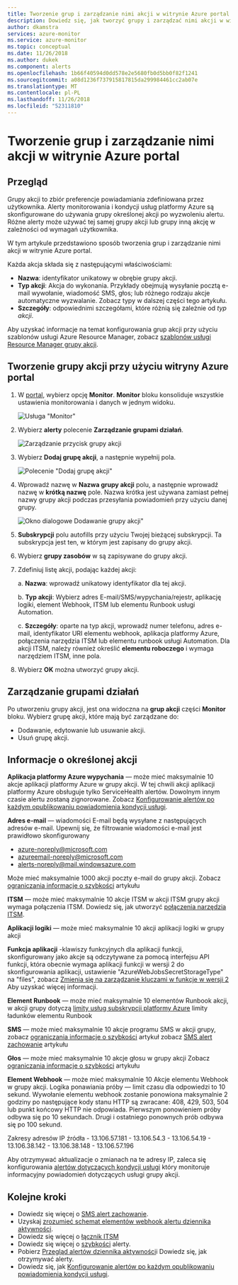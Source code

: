 ```yaml
---
title: Tworzenie grup i zarządzanie nimi akcji w witrynie Azure portal
description: Dowiedz się, jak tworzyć grupy i zarządzać nimi akcji w witrynie Azure portal.
author: dkamstra
services: azure-monitor
ms.service: azure-monitor
ms.topic: conceptual
ms.date: 11/26/2018
ms.author: dukek
ms.component: alerts
ms.openlocfilehash: 1b66f40594d0dd578e2e5680fb0d5bb0f82f1241
ms.sourcegitcommit: a08d1236f737915817815da299984461cc2ab07e
ms.translationtype: MT
ms.contentlocale: pl-PL
ms.lasthandoff: 11/26/2018
ms.locfileid: "52311810"
---
```

# <a name="create-and-manage-action-groups-in-the-azure-portal"></a>Tworzenie grup i zarządzanie nimi akcji w witrynie Azure portal
## <a name="overview"></a>Przegląd ##
Grupy akcji to zbiór preferencje powiadamiania zdefiniowana przez użytkownika. Alerty monitorowania i kondycji usług platformy Azure są skonfigurowane do używania grupy określonej akcji po wyzwoleniu alertu. Różne alerty może używać tej samej grupy akcji lub grupy inną akcję w zależności od wymagań użytkownika.

W tym artykule przedstawiono sposób tworzenia grup i zarządzanie nimi akcji w witrynie Azure portal.

Każda akcja składa się z następującymi właściwościami:

* **Nazwa**: identyfikator unikatowy w obrębie grupy akcji.  
* **Typ akcji**: Akcja do wykonania. Przykłady obejmują wysyłanie pocztą e-mail wywołanie, wiadomość SMS, głos; lub różnego rodzaju akcje automatyczne wyzwalanie. Zobacz typy w dalszej części tego artykułu. 
* **Szczegóły**: odpowiednimi szczegółami, które różnią się zależnie od *typ akcji*. 

Aby uzyskać informacje na temat konfigurowania grup akcji przy użyciu szablonów usługi Azure Resource Manager, zobacz [szablonów usługi Resource Manager grupy akcji](monitoring-create-action-group-with-resource-manager-template.md).

## <a name="create-an-action-group-by-using-the-azure-portal"></a>Tworzenie grupy akcji przy użyciu witryny Azure portal ##
1. W [portal](https://portal.azure.com), wybierz opcję **Monitor**. **Monitor** bloku konsoliduje wszystkie ustawienia monitorowania i danych w jednym widoku.

    ![Usługa "Monitor"](./media/monitoring-action-groups/home-monitor.png)
1. Wybierz **alerty** polecenie **Zarządzanie grupami działań**.

    ![Zarządzanie przycisk grupy akcji](./media/monitoring-action-groups/manage-action-groups.png)
1. Wybierz **Dodaj grupę akcji**, a następnie wypełnij pola.

    ![Polecenie "Dodaj grupę akcji"](./media/monitoring-action-groups/add-action-group.png)
1. Wprowadź nazwę w **Nazwa grupy akcji** polu, a następnie wprowadź nazwę w **krótką nazwę** pole. Nazwa krótka jest używana zamiast pełnej nazwy grupy akcji podczas przesyłania powiadomień przy użyciu danej grupy.

      ![Okno dialogowe Dodawanie grupy akcji"](./media/monitoring-action-groups/action-group-define.png)

1. **Subskrypcji** polu autofills przy użyciu Twojej bieżącej subskrypcji. Ta subskrypcja jest ten, w którym jest zapisany do grupy akcji.

1. Wybierz **grupy zasobów** w są zapisywane do grupy akcji.

1. Zdefiniuj listę akcji, podając każdej akcji:

    a. **Nazwa**: wprowadź unikatowy identyfikator dla tej akcji.

    b. **Typ akcji**: Wybierz adres E-mail/SMS/wypychania/rejestr, aplikację logiki, element Webhook, ITSM lub elementu Runbook usługi Automation.

    c. **Szczegóły**: oparte na typ akcji, wprowadź numer telefonu, adres e-mail, identyfikator URI elementu webhook, aplikacja platformy Azure, połączenia narzędzia ITSM lub elementu runbook usługi Automation. Dla akcji ITSM, należy również określić **elementu roboczego** i wymaga narzędziem ITSM, inne pola.

1. Wybierz **OK** można utworzyć grupy akcji.

## <a name="manage-your-action-groups"></a>Zarządzanie grupami działań ##
Po utworzeniu grupy akcji, jest ona widoczna na **grup akcji** części **Monitor** bloku. Wybierz grupę akcji, które mają być zarządzane do:

* Dodawanie, edytowanie lub usuwanie akcji.
* Usuń grupę akcji.

## <a name="action-specific-information"></a>Informacje o określonej akcji
**Aplikacja platformy Azure wypychania** — może mieć maksymalnie 10 akcje aplikacji platformy Azure w grupy akcji. W tej chwili akcji aplikacji platformy Azure obsługuje tylko ServiceHealth alertów. Dowolnym innym czasie alertu zostaną zignorowane. Zobacz [Konfigurowanie alertów po każdym opublikowaniu powiadomienia kondycji usługi](monitoring-activity-log-alerts-on-service-notifications.md).

**Adres e-mail** — wiadomości E-mail będą wysyłane z następujących adresów e-mail. Upewnij się, że filtrowanie wiadomości e-mail jest prawidłowo skonfigurowany
   - azure-noreply@microsoft.com
   - azureemail-noreply@microsoft.com
   - alerts-noreply@mail.windowsazure.com

Może mieć maksymalnie 1000 akcji poczty e-mail do grupy akcji. Zobacz [ograniczania informacje o szybkości](./monitoring-alerts-rate-limiting.md) artykułu

**ITSM** — może mieć maksymalnie 10 akcje ITSM w akcji ITSM grupy akcji wymaga połączenia ITSM. Dowiedz się, jak utworzyć [połączenia narzędzia ITSM](../log-analytics/log-analytics-itsmc-overview.md).

**Aplikacji logiki** — może mieć maksymalnie 10 akcji aplikacji logiki w grupy akcji

**Funkcja aplikacji** -klawiszy funkcyjnych dla aplikacji funkcji, skonfigurowany jako akcje są odczytywane za pomocą interfejsu API funkcji, która obecnie wymaga aplikacji funkcji w wersji 2 do skonfigurowania aplikacji, ustawienie "AzureWebJobsSecretStorageType" na "files", zobacz [ Zmienia się na zarządzanie kluczami w funkcje w wersji 2]( https://aka.ms/funcsecrets) Aby uzyskać więcej informacji.

**Element Runbook** — może mieć maksymalnie 10 elementów Runbook akcji, w akcji grupy dotyczą [limity usług subskrypcji platformy Azure](../azure-subscription-service-limits.md) limity ładunków elementu Runbook

**SMS** — może mieć maksymalnie 10 akcje programu SMS w akcji grupy, zobacz [ograniczania informacje o szybkości](./monitoring-alerts-rate-limiting.md) artykuł zobacz [SMS alert zachowanie](monitoring-sms-alert-behavior.md) artykułu

**Głos** — może mieć maksymalnie 10 akcje głosu w grupy akcji</dd>
Zobacz [ograniczania informacje o szybkości](./monitoring-alerts-rate-limiting.md) artykułu</dd>

**Element Webhook** — może mieć maksymalnie 10 Akcje elementu Webhook w grupy akcji. Logika ponawiania próby — limit czasu dla odpowiedzi to 10 sekund. Wywołanie elementu webhook zostanie ponowiona maksymalnie 2 godziny po następujące kody stanu HTTP są zwracane: 408, 429, 503, 504 lub punkt końcowy HTTP nie odpowiada. Pierwszym ponowieniem próby odbywa się po 10 sekundach. Drugi i ostatniego ponownych prób odbywa się po 100 sekund.

Zakresy adresów IP źródła
    - 13.106.57.181
    - 13.106.54.3
    - 13.106.54.19
    - 13.106.38.142
    - 13.106.38.148
    - 13.106.57.196

Aby otrzymywać aktualizacje o zmianach na te adresy IP, zaleca się konfigurowania [alertów dotyczących kondycji usługi](./monitoring-service-notifications.md) który monitoruje informacyjny powiadomień dotyczących usługi grupy akcji.


## <a name="next-steps"></a>Kolejne kroki ##
* Dowiedz się więcej o [SMS alert zachowanie](monitoring-sms-alert-behavior.md).  
* Uzyskaj [zrozumieć schemat elementów webhook alertu dziennika aktywności](monitoring-activity-log-alerts-webhook.md).  
* Dowiedz się więcej o [łącznik ITSM](../log-analytics/log-analytics-itsmc-overview.md)
* Dowiedz się więcej o [szybkości](monitoring-alerts-rate-limiting.md) alerty.
* Pobierz [Przegląd alertów dziennika aktywności](monitoring-overview-alerts.md)i Dowiedz się, jak otrzymywać alerty.  
* Dowiedz się, jak [Konfigurowanie alertów po każdym opublikowaniu powiadomienia kondycji usługi](monitoring-activity-log-alerts-on-service-notifications.md).
